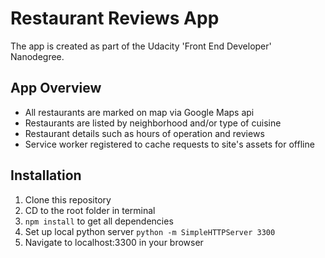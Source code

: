 # Restaurant Reviews App

The app is created as part of the Udacity 'Front End Developer' Nanodegree. 

## App Overview

- All restaurants are marked on map via Google Maps api
- Restaurants are listed by neighborhood and/or type of cuisine
- Restaurant details such as hours of operation and reviews 
- Service worker registered to cache requests to site's assets for offline 

## Installation

1. Clone this repository
2. CD to the root folder in terminal
3. `npm install` to get all dependencies
4. Set up local python server `python -m SimpleHTTPServer 3300`
5. Navigate to localhost:3300 in your browser

